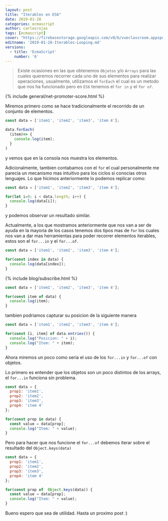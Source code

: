 ```yaml
---
layout: post
title: "Iterables en ES6"
date: 2019-01-28
categories: ecmascript
author: carlosrojas
tags: [ecmascript]
cover: "https://firebasestorage.googleapis.com/v0/b/vueclassroom.appspot.com/o/2018-12-27-intro-es6%2Fecmascript.png?alt=media&token=335db467-ce9e-4e06-9a2d-fc86a785df0b"
editname: '2019-01-28-Iterables-Looping.md'
versions:
  - title: 'EcmaScript'
    number: '6'
---
```


> Existe ocasiones en las que obtenemos `Objetos` y/o `Arrays` para las cuales queremos recorrer cada uno de sus elementos para realizar operaciones, usualmente, utilizamos  el `forEach` el cual es un metodo que nos ha funcionado pero en `ES6` tenemos el `for in` y el `for of`.

<amp-img width="1024" height="450" layout="responsive" src="https://firebasestorage.googleapis.com/v0/b/vueclassroom.appspot.com/o/2018-12-27-intro-es6%2Fecmascript.png?alt=media&token=335db467-ce9e-4e06-9a2d-fc86a785df0b"></amp-img>

{% include general/net-promoter-score.html %} 

Miremos primero como se hace tradicionalmente el recorrido de un conjunto de elementos.

```js
const data = ['item1', 'item2', 'item3', 'item 4'];

data.forEach(
  (item)=> {
    console.log(item);
  }
)
```

y vemos que en la consola nos muestra los elementos.

<amp-img width="3360" height="352" layout="responsive" src="https://firebasestorage.googleapis.com/v0/b/vueclassroom.appspot.com/o/2019-01-28-Iterables-Looping%2FScreen%20Shot%202019-01-29%20at%205.41.53%20AM.png?alt=media&token=1d5051ee-e41e-48b5-90b6-964bf8f0de72"></amp-img>


Adicionalmente, tambien contabamos con el `for` el cual personalmente me parecia un mecanismo mas intuitivo para los ciclos si conocias otros lenguajes. Lo que hicimos anteriormente lo podemos replicar como:

```js
const data = ['item1', 'item2', 'item3', 'item 4'];

for(let i=0; i < data.length; i++) {
  console.log(data[i]);
}
```

y podemos observar un resultado similar.

<amp-img width="3358" height="412" layout="responsive" src="https://firebasestorage.googleapis.com/v0/b/vueclassroom.appspot.com/o/2019-01-28-Iterables-Looping%2FScreen%20Shot%202019-01-29%20at%206.49.42%20AM.png?alt=media&token=20c2c24e-9319-431a-8cea-a97f07ea4ff2"></amp-img>

Actualmente, a los que mostramos anteriormente que nos van a ser de ayuda en la mayoria de los casos tenemos dos tipos mas  de  `for` los cuales nos van a dar mas herramientas para poder recorrer elementos iterables, estos son el `for...in` y el `for...of`.

```js
const data = ['item1', 'item2', 'item3', 'item 4'];

for(const index in data) {
  console.log(data[index]);
}
```

<amp-img width="1440" height="648" layout="responsive" src="https://firebasestorage.googleapis.com/v0/b/vueclassroom.appspot.com/o/2019-01-28-Iterables-Looping%2FScreen%20Shot%202019-01-29%20at%206.56.43%20AM.png?alt=media&token=b8b38893-2c80-4499-be58-7f1ed602292a"></amp-img>

{% include blog/subscribe.html %}

```js
const data = ['item1', 'item2', 'item3', 'item 4'];

for(const item of data) {
  console.log(item);
}
```

<amp-img width="1870" height="598" layout="responsive" src="https://firebasestorage.googleapis.com/v0/b/vueclassroom.appspot.com/o/2019-01-28-Iterables-Looping%2FScreen%20Shot%202019-01-29%20at%207.00.43%20AM.png?alt=media&token=46dfe3d1-ef87-4b15-879f-ef3994af74f3"></amp-img>

tambien podriamos capturar su posicion de la siguiente manera


```js
const data = ['item1', 'item2', 'item3', 'item 4'];

for(const [i, item] of data.entries()) {
  console.log("Posicion: " + i);
  console.log("Item: " + item);
}
```

<amp-img width="1702" height="626" layout="responsive" src="https://firebasestorage.googleapis.com/v0/b/vueclassroom.appspot.com/o/2019-01-28-Iterables-Looping%2FScreen%20Shot%202019-01-29%20at%207.03.22%20AM.png?alt=media&token=5811d022-b897-4a50-b9bc-cf740269ef39"></amp-img>


Ahora miremos un poco como seria el uso de los `for...in` y `for...of` con objetos.

Lo primero es entender que los objetos son un poco distintos de los arrays, el `for...in` funciona sin problema.

```js
const data = {
  prop1: 'item1', 
  prop2: 'item2', 
  prop3: 'item3', 
  prop4: 'item 4'
};

for(const prop in data) {
  const value = data[prop];
  console.log("Item: " + value);
}
```

<amp-img width="991" height="290" layout="responsive" src="https://firebasestorage.googleapis.com/v0/b/vueclassroom.appspot.com/o/2019-01-28-Iterables-Looping%2FScreen%20Shot%202019-01-29%20at%204.19.53%20PM.png?alt=media&token=8b77d99f-8be0-4a00-93ed-360c42b7231c"></amp-img>

Pero para hacer que nos funcione el `for...of` debemos iterar sobre el resultado del `Object.keys(data)`

```js
const data = {
  prop1: 'item1', 
  prop2: 'item2', 
  prop3: 'item3', 
  prop4: 'item 4'
};

for(const prop of  Object.keys(data)) {
  const value = data[prop];
  console.log("Item: " + value);
}
```

<amp-img width="773" height="316" layout="responsive" src="https://firebasestorage.googleapis.com/v0/b/vueclassroom.appspot.com/o/2019-01-28-Iterables-Looping%2FScreen%20Shot%202019-01-29%20at%204.20.28%20PM.png?alt=media&token=6c47f288-d4c9-4428-a08b-86c380aa95fb"></amp-img>

Bueno espero que sea de utilidad. Hasta un proximo post :)